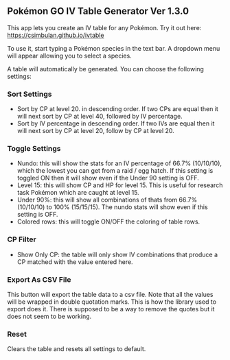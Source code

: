 ## Pokémon GO IV Table Generator Ver 1.3.0

This app lets you create an IV table for any Pokémon. Try it out here: https://csimbulan.github.io/ivtable

To use it, start typing a Pokémon species in the text bar. A dropdown menu will appear allowing you to select a species.

A table will automatically be generated. You can choose the following settings:

### Sort Settings

- Sort by CP at level 20. in descending order. If two CPs are equal then it will next sort by CP at level 40, followed by IV percentage.
- Sort by IV percentage in descending order. If two IVs are equal then it will next sort by CP at level 20, follow by CP at level 20.

### Toggle Settings

- Nundo: this will show the stats for an IV percentage of 66.7% (10/10/10), which the lowest you can get from a raid / egg hatch. If this setting is toggled ON then it will show even if the Under 90 setting is OFF.
- Level 15: this will show CP and HP for level 15. This is useful for research task Pokémon which are caught at level 15.
- Under 90%: this will show all combinations of thats from 66.7% (10/10/10) to 100% (15/15/15). The nundo stats will show even if this setting is OFF.
- Colored rows: this will toggle ON/OFF the coloring of table rows.

### CP Filter

- Show Only CP: the table will only show IV combinations that produce a CP matched with the value entered here.

### Export As CSV File

This button will export the table data to a csv file. Note that all the values will be wrapped in double quotation marks. This is how the library used to export does it. There is supposed to be a way to remove the quotes but it does not seem to be working.

### Reset

Clears the table and resets all settings to default.
